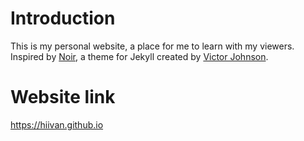 # Introduction
This is my personal website, a place for me to learn with my viewers.
Inspired by [Noir](https://github.com/essentialenemy/noir/), a theme for Jekyll created by [Victor Johnson](https://essentialenemy.com/).

# Website link
https://hiivan.github.io
